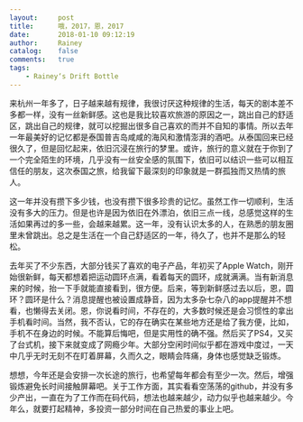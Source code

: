 ```yaml
---
layout:     post
title:      哦，2017，恩，2017
date:       2018-01-10 09:12:19
author:     Rainey
catalog:    false
comments:   true
tags:
    - Rainey‘s Drift Bottle
---
```

来杭州一年多了，日子越来越有规律，我很讨厌这种规律的生活，每天的剧本差不多都一样，没有一丝新鲜感。这也是我比较喜欢旅游的原因之一，跳出自己的舒适区，跳出自己的规律，就可以挖掘出很多自己喜欢的而并不自知的事情。所以去年一年最美好的记忆都是泰国普吉岛咸咸的海风和激情澎湃的酒吧。从泰国回来已经很久了，但是回忆起来，依旧沉浸在旅行的梦里。或许，旅行的意义就在于你到了一个完全陌生的环境，几乎没有一丝安全感的氛围下，依旧可以结识一些可以相互信任的朋友，这次泰国之旅，给我留下最深刻的印象就是一群孤独而又热情的旅人。

这一年并没有攒下多少钱，也没有攒下很多珍贵的记忆。虽然工作一切顺利，生活没有多大的压力。但是也许是因为依旧在外漂泊，依旧三点一线，总感觉这样的生活如果再过的多一些，会越来越累。这一年，没有认识太多的人，在熟悉的朋友圈里未曾跳出。总之是生活在一个自己舒适区的一年，待久了，也并不是那么的轻松。

去年买了不少东西，大部分钱买了喜欢的电子产品，年初买了Apple Watch，刚开始很新鲜，每天都想着把运动圆环点满，看着每天的圆环，成就满满。当有新消息来的时候，抬一下手就能直接看到，很方便。后来，等到新鲜感过去以后，恩，圆环？圆环是什么？消息提醒也被设置成静音，因为太多杂七杂八的app提醒并不想看，也懒得去关闭。恩，你说看时间，不存在的，大多数时候还是会习惯性的拿出手机看时间。当然，我不否认，它的存在确实在某些地方还是给了我方便，比如，手机不在身边的时候。不能算后悔吧，但是实用性的确不强。然后买了PS4，又买了台式机，接下来就变成了网瘾少年。大部分空闲时间似乎都在游戏中度过，一天中几乎无时无刻不在盯着屏幕，久而久之，眼睛会阵痛，身体也感觉缺乏锻炼。

想想，今年还是会安排一次长途的旅行，也希望每年都会有至少一次。然后，增强锻炼避免长时间接触屏幕吧。关于工作方面，其实看看空荡荡的github，并没有多少产出，一直在为了工作而在码代码，想法也越来越少，动力似乎也越来越少。今年么，就要打起精神，多投资一部分时间在自己热爱的事业上吧。




